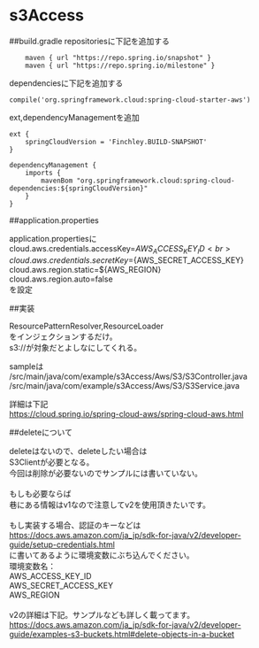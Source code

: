# s3Access

##build.gradle
repositoriesに下記を追加する
```
	maven { url "https://repo.spring.io/snapshot" }
	maven { url "https://repo.spring.io/milestone" }
```
dependenciesに下記を追加する
```
compile('org.springframework.cloud:spring-cloud-starter-aws')
```
ext,dependencyManagementを追加
```
ext {
	springCloudVersion = 'Finchley.BUILD-SNAPSHOT'
}

dependencyManagement {
	imports {
		mavenBom "org.springframework.cloud:spring-cloud-dependencies:${springCloudVersion}"
	}
}
```

##application.properties

application.propertiesに
cloud.aws.credentials.accessKey=${AWS_ACCESS_KEY_ID}<br>
cloud.aws.credentials.secretKey=${AWS_SECRET_ACCESS_KEY}<br>
cloud.aws.region.static=${AWS_REGION}<br>
cloud.aws.region.auto=false<br>
を設定

##実装

ResourcePatternResolver,ResourceLoader<br>
をインジェクションするだけ。<br>
s3://が対象だとよしなにしてくれる。<br>

sampleは<br>
/src/main/java/com/example/s3Access/Aws/S3/S3Controller.java<br>
/src/main/java/com/example/s3Access/Aws/S3/S3Service.java<br>


詳細は下記<br>
https://cloud.spring.io/spring-cloud-aws/spring-cloud-aws.html<br>

##deleteについて

deleteはないので、deleteしたい場合は<br>
S3Clientが必要となる。<br>
今回は削除が必要ないのでサンプルには書いていない。<br>
<br>
もしも必要ならば<br>
巷にある情報はv1なので注意してv2を使用頂きたいです。<br>
<br>
もし実装する場合、認証のキーなどは<br>
https://docs.aws.amazon.com/ja_jp/sdk-for-java/v2/developer-guide/setup-credentials.html<br>
に書いてあるように環境変数にぶち込んでください。<br>
環境変数名：<br>
AWS_ACCESS_KEY_ID<br>
AWS_SECRET_ACCESS_KEY<br>
AWS_REGION<br>
<br>
v2の詳細は下記。サンプルなども詳しく載ってます。<br>
https://docs.aws.amazon.com/ja_jp/sdk-for-java/v2/developer-guide/examples-s3-buckets.html#delete-objects-in-a-bucket<br>